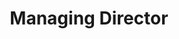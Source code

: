 ---
name: "Irma Shauf-Bajar"
photo: "/static/images/staff/IRMASTAFF.png"
title: "Managing Director"
weight: 2
---